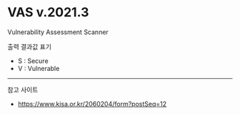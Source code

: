 # VAS v.2021.3
Vulnerability Assessment Scanner

출력 결과값 표기 
- S : Secure
- V : Vulnerable

<hr/>

참고 사이트
- https://www.kisa.or.kr/2060204/form?postSeq=12
